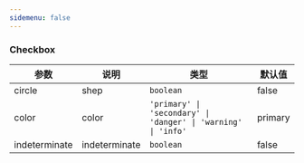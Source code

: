 ```yaml
---
sidemenu: false
---
```


### Checkbox


| 参数	|说明	|类型	|默认值
| --- | --- | --- | ---
| circle | shep | `boolean` | false
| color | color | `'primary' \| 'secondary' \| 'danger' \| 'warning' \| 'info'` | primary
| indeterminate | indeterminate | `boolean` | false

